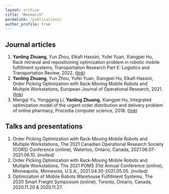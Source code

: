 ```yaml
---
layout: archive
title: "Research"
permalink: /publications/
author_profile: true
---
```


## Journal articles

1. **Yanling Zhuang**, Yun Zhou, Elkafi Hassini, Yufei Yuan, Xiangpei Hu, Rack retrieval and repositioning optimization problem in robotic mobile fulfillment systems, Transportation Research Part E: Logistics and Transportation Review, 2022. ([link](https://authors.elsevier.com/c/1fyaO4sj-4sQOW))
2. **Yanling Zhuang**, Yun Zhou, Yufei Yuan, Xiangpei Hu, Elkafi Hassini, Order Picking Optimization with Rack-Moving Mobile Robots and Multiple Workstations, European Journal of Operational Research, 2021. ([link](https://doi.org/10.1016/j.ejor.2021.08.003))
3. Mengqi Yu, Yonggang Li, **Yanling Zhuang**, Xiangpei Hu, Integrated optimization model of the urgent order distribution and delivery problem of online pharmacy, Procedia computer science, 2018. ([link](https://doi.org/10.1016/j.procs.2018.08.067))

## Talks and presentations

1. Order Picking Optimization with Rack-Moving Mobile Robots and Multiple Workstations, The 2021 Canadian Operational Research Society (CORS) Conference (online), Waterloo, Ontario, Canada, 2021.06.07-2021.06.10. *(invited)*
2. Order Picking Optimization with Rack-Moving Mobile Robots and Multiple Workstations, The 2021 POMS 31st Annual Conference (online), Minneapolis, Minnesota, U.S.A., 2021.04.30-2021.05.05. *(invited)*
3. Optimization of Mobile Robots Warehouse Fulfillment Systems, The 2020 Smart Freight Symposium (online), Toronto, Ontario, Canada, 2020.11.20 & 2020.11.27.
